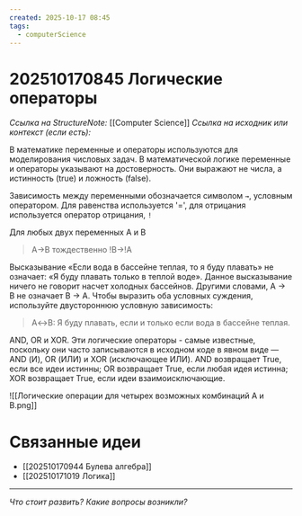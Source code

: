 ```yaml
---
created: 2025-10-17 08:45
tags:
  - computerScience
---
```

# 202510170845 Логические операторы

*Ссылка на StructureNote:* [[Computer Science]]
*Ссылка на исходник или контекст (если есть):* 

В математике переменные и операторы используются для моделирования числовых задач. В математической логике переменные и операторы указывают на достоверность. Они выражают не числа, а истинность (true) и ложность (false).

Зависимость между переменными обозначается символом `→`, условным оператором. Для равенства используется '=', для отрицания используется оператор отрицания,  `!`

Для любых двух переменных A и B 

> A→B тождественно !B→!A

Высказывание «Если вода в бассейне теплая, то я буду плавать» не означает: «Я буду плавать только в теплой воде». Данное высказывание ничего не говорит насчет холодных бассейнов. Другими словами, A → B не означает B → A. Чтобы выразить оба условных суждения, используйте двустороннюю условную зависимость:

> A↔B: Я буду плавать, если и только если вода в бассейне теплая.

AND, OR и XOR. Эти логические операторы - самые известные, поскольку они часто записываются в исходном коде в явном виде — AND (И), OR (ИЛИ) и XOR (исключающее ИЛИ). AND возвращает True, если все идеи истинны; OR возвращает True, если любая идея истинна; XOR возвращает True, если идеи взаимоисключающие.

![[Логические операции для четырех возможных комбинаций A и B.png]]

# Связанные идеи

- [[202510170944 Булева алгебра]] 
- [[202510171019 Логика]] 
---

*Что стоит развить? Какие вопросы возникли?*
